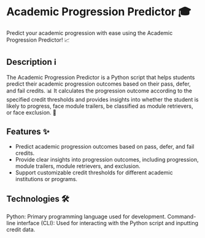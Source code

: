 # Academic Progression Predictor 🎓

Predict your academic progression with ease using the Academic Progression Predictor! 📈

## Description ℹ️

The Academic Progression Predictor is a Python script that helps students predict their academic progression outcomes based on their pass, defer, and fail credits. 📊 It calculates the progression outcome according to the specified credit thresholds and provides insights into whether the student is likely to progress, face module trailers, be classified as module retrievers, or face exclusion. 🏫

## Features ✨

- Predict academic progression outcomes based on pass, defer, and fail credits.
- Provide clear insights into progression outcomes, including progression, module trailers, module retrievers, and exclusion.
- Support customizable credit thresholds for different academic institutions or programs.

## Technologies 🛠️
Python: Primary programming language used for development.
Command-line interface (CLI): Used for interacting with the Python script and inputting credit data.
